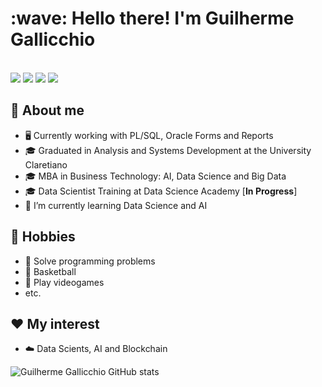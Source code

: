 <h1 align="left" id="macropower-title">:wave: Hello there! I'm Guilherme Gallicchio</h1>
<!--<h3 align="left">I am a Versatilist, doing SW/SR/DevOps Engineering things</h3>-->

<!-- -------------------------------------------------------------------------------------------------------------------------------------------------------------------- -->
<div style="display: inline-block"><br>
   <a href="https://instagram.com/guilherme.gallicchio" target="_blank"><img src="https://img.shields.io/badge/-Instagram-%23E4405F?style=for-the-badge&logo=instagram&logoColor=white" target="_blank"></a>
   <a href = "mailto:guilherme.gallicchio@gmail.com"><img src="https://img.shields.io/badge/-Gmail-%23333?style=for-the-badge&logo=gmail&logoColor=white" target="_blank"></a>
   <a href = "mailto:gui_tocha@hotmail.com"><img src="https://img.shields.io/badge/-hotmail-%23333?style=for-the-badge&logo=Gmail&logoColor=white" target="_blank"></a>
   <a href="https://www.linkedin.com/in/guilherme-gallicchio-519a9141/" target="_blank"><img src="https://img.shields.io/badge/-LinkedIn-%230077B5?style=for-the-badge&logo=linkedin&logoColor=white" target="_blank"></a> 
 </div>
<!-- -------------------------------------------------------------------------------------------------------------------------------------------------------------------- -->

## :book: About me
- 🖥 Currently working with PL/SQL, Oracle Forms and Reports
- 🎓 Graduated in Analysis and Systems Development at the University Claretiano
- 🎓 MBA in Business Technology: AI, Data Science and Big Data
- 🎓 Data Scientist Training at Data Science Academy [**In Progress**]
- 🌱 I’m currently learning Data Science and AI

## 📅 Hobbies
- 🔨 Solve programming problems
- 🏀 Basketball
- 🚀 Play videogames
- etc.

## ❤️ My interest
- ☁️ Data Scients, AI and Blockchain

![Guilherme Gallicchio GitHub stats](https://github-readme-stats.vercel.app/api?username=anuraghazra&show_icons=true&theme=dracula)
